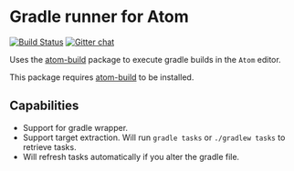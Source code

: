 # Gradle runner for Atom
[![Build Status](https://travis-ci.org/AtomBuild/atom-build-gulp.svg?branch=master)](https://travis-ci.org/AtomBuild/atom-build-gradle)
[![Gitter chat](https://badges.gitter.im/noseglid/atom-build.svg)](https://gitter.im/noseglid/atom-build)

Uses the [atom-build](https://github.com/noseglid/atom-build) package to execute
gradle builds in the `Atom` editor.

This package requires [atom-build](https://github.com/noseglid/atom-build) to be installed.

## Capabilities

  * Support for gradle wrapper.
  * Support target extraction. Will run `gradle tasks` or `./gradlew tasks` to retrieve tasks.
  * Will refresh tasks automatically if you alter the gradle file.
